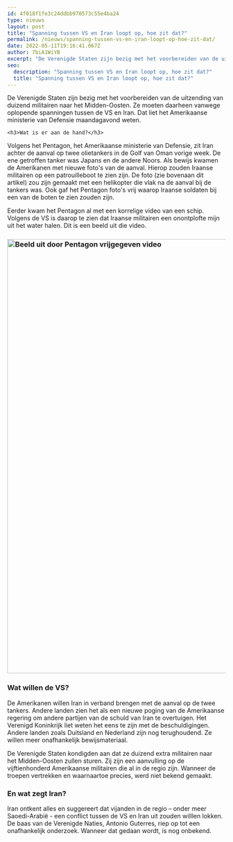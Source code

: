 ```yaml
---
id: 4f018f1fe3c24ddbb970573c55e4ba24
type: nieuws
layout: post
title: "Spanning tussen VS en Iran loopt op, hoe zit dat?"
permalink: /nieuws/spanning-tussen-vs-en-iran-loopt-op-hoe-zit-dat/
date: 2022-05-11T19:16:41.067Z
author: 7biA1WiYB
excerpt: "De Verenigde Staten zijn bezig met het voorbereiden van de uitzending van duizend militairen naar het Midden-Oosten. Ze moeten daarheen vanwege oplopende spanningen tussen de VS en Iran. Dat liet het Amerikaanse ministerie van Defensie maandagavond weten.  "
seo:
  description: "Spanning tussen VS en Iran loopt op, hoe zit dat?"
  title: "Spanning tussen VS en Iran loopt op, hoe zit dat?"
---
```

De Verenigde Staten zijn bezig met het voorbereiden van de uitzending van duizend militairen naar het Midden-Oosten. Ze moeten daarheen vanwege oplopende spanningen tussen de VS en Iran. Dat liet het Amerikaanse ministerie van Defensie maandagavond weten.  

    <h3>Wat is er aan de hand?</h3>
<p>Volgens het Pentagon, het Amerikaanse ministerie van Defensie, zit Iran achter de aanval op twee olietankers in de Golf van Oman vorige week. De ene getroffen tanker was Japans en de andere Noors. Als bewijs kwamen de Amerikanen met nieuwe foto's van de aanval. Hierop zouden Iraanse militairen op een patrouilleboot te zien zijn. De foto (zie bovenaan dit artikel) zou zijn gemaakt met een helikopter die vlak na de aanval bij de tankers was. Ook gaf het Pentagon foto's vrij waarop Iraanse soldaten bij een van de boten te zien zouden zijn.</p>
<p>Eerder kwam het Pentagon al met een korrelige video van een schip. Volgens de VS is daarop te zien dat Iraanse militairen een onontplofte mijn uit het water halen. Dit is een beeld uit die video.</p>
<h3><div class="media media-element-container media-default"><div id="file-537510" class="file file-image file-image-jpeg">

        
  
  <div class="content">
    <img alt="Beeld uit door Pentagon vrijgegeven video" title="Foto: ANP" height="1000" width="1780" class="media-element file-default" data-delta="1" src="https://7dagen.netlify.app/sites/default/files/ANP-74546762.jpg">  </div>

  
</div>
</div></h3>
<h3>Wat willen de VS?</h3>
<p>De Amerikanen willen Iran in verband brengen met de aanval op de twee tankers. Andere landen zien het als een nieuwe poging van de Amerikaanse regering om andere partijen van de schuld van Iran te overtuigen. Het Verenigd Koninkrijk liet weten het eens te zijn met de beschuldigingen. Andere landen zoals Duitsland en Nederland zijn nog terughoudend. Ze willen meer onafhankelijk bewijsmateriaal.</p>
<p>De Verenigde Staten kondigden aan dat ze duizend extra militairen naar het Midden-Oosten zullen sturen. Zij zijn een aanvulling op de vijftienhonderd Amerikaanse militairen die al in de regio zijn. Wanneer de troepen vertrekken en waarnaartoe precies, werd niet bekend gemaakt. </p>
<h3>En wat zegt Iran?</h3>
<p>Iran ontkent alles en suggereert dat vijanden in de regio – onder meer Saoedi-Arabië - een conflict tussen de VS en Iran uit zouden willlen lokken. De baas van de Verenigde Naties, Antonio Guterres, riep op tot een onafhankelijk onderzoek. Wanneer dat gedaan wordt, is nog onbekend. </p>  

